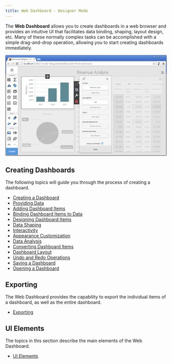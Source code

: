 ```yaml
---
title: Web Dashboard - Designer Mode
---
```

The **Web Dashboard** allows you to create dashboards in a web browser and provides an intuitive UI that facilitates data binding, shaping, layout design, etc. Many of these normally complex tasks can be accomplished with a simple drag-and-drop operation, allowing you to start creating dashboards immediately.

![WebDesignerOverview](../images/Img124548.png)

## Creating Dashboards
The following topics will guide you through the process of creating a dashboard.
* [Creating a Dashboard](../../dashboard-for-web/articles/web-dashboard-designer-mode/creating-a-dashboard.md)
* [Providing Data](../../dashboard-for-web/articles/web-dashboard-designer-mode/providing-data.md)
* [Adding Dashboard Items](../../dashboard-for-web/articles/web-dashboard-designer-mode/adding-dashboard-items.md)
* [Binding Dashboard Items to Data](../../dashboard-for-web/articles/web-dashboard-designer-mode/binding-dashboard-items-to-data.md)
* [Designing Dashboard Items](../../dashboard-for-web/articles/web-dashboard-designer-mode/designing-dashboard-items.md)
* [Data Shaping](../../dashboard-for-web/articles/web-dashboard-designer-mode/data-shaping.md)
* [Interactivity](../../dashboard-for-web/articles/web-dashboard-designer-mode/interactivity.md)
* [Appearance Customization](../../dashboard-for-web/articles/web-dashboard-designer-mode/appearance-customization.md)
* [Data Analysis](../../dashboard-for-web/articles/web-dashboard-designer-mode/data-analysis.md)
* [Converting Dashboard Items](../../dashboard-for-web/articles/web-dashboard-designer-mode/converting-dashboard-items.md)
* [Dashboard Layout](../../dashboard-for-web/articles/web-dashboard-designer-mode/dashboard-layout.md)
* [Undo and Redo Operations](../../dashboard-for-web/articles/web-dashboard-designer-mode/undo-and-redo-operations.md)
* [Saving a Dashboard](../../dashboard-for-web/articles/web-dashboard-designer-mode/saving-a-dashboard.md)
* [Opening a Dashboard](../../dashboard-for-web/articles/web-dashboard-designer-mode/opening-a-dashboard.md)

## Exporting
The Web Dashboard provides the capability to export the individual items of a dashboard, as well as the entire dashboard.
* [Exporting](../../dashboard-for-web/articles/web-dashboard-designer-mode/exporting.md)

## UI Elements
The topics in this section describe the main elements of the Web Dashboard.
* [UI Elements](../../dashboard-for-web/articles/web-dashboard-designer-mode/ui-elements.md)